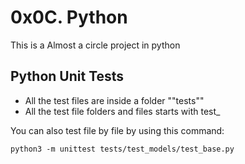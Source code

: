 # 0x0C. Python

This is a Almost a circle project in python

Python Unit Tests
--------------------

- All the test files are inside a folder ""tests""
- All the test file folders and files starts with test\_ <br>
 
You can also test file by file by using this command:

	python3 -m unittest tests/test_models/test_base.py
